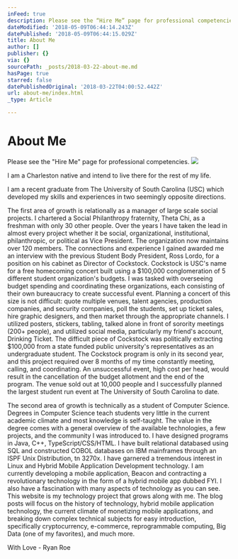 ```yaml
---
inFeed: true
description: Please see the “Hire Me” page for professional competencies.
dateModified: '2018-05-09T06:44:14.243Z'
datePublished: '2018-05-09T06:44:15.029Z'
title: About Me
author: []
publisher: {}
via: {}
sourcePath: _posts/2018-03-22-about-me.md
hasPage: true
starred: false
datePublishedOriginal: '2018-03-22T04:00:52.442Z'
url: about-me/index.html
_type: Article

---
```

# About Me

Please see the "Hire Me" page for professional competencies.
![](https://the-grid-user-content.s3-us-west-2.amazonaws.com/e84858ba-0c7d-4880-9614-2eb636a3a3ea.jpg)

I am a Charleston native and intend to live there for the rest of my life.

I am a recent graduate from The University of South Carolina (USC) which developed my skills and experiences in two seemingly opposite directions.

The first area of growth is relationally as a manager of large scale social projects. I chartered a Social Philanthropy fraternity, Theta Chi, as a freshman with only 30 other people. Over the years I have taken the lead in almost every project whether it be social, organizational, institutional, philanthropic, or political as Vice President. The organization now maintains over 120 members. The connections and experience I gained awarded me an interview with the previous Student Body President, Ross Lordo, for a position on his cabinet as Director of Cockstock. Cockstock is USC's name for a free homecoming concert built using a $100,000 conglomeration of 5 different student organization's budgets. I was tasked with overseeing budget spending and coordinating these organizations, each consisting of their own bureaucracy to create successful event. Planning a concert of this size is not difficult: quote multiple venues, talent agencies, production companies, and security companies, poll the students, set up ticket sales, hire graphic designers, and then market through the appropriate channels. I utilized posters, stickers, tabling, talked alone in front of sorority meetings (200+ people), and utilized social media, particularly my friend's account, Drinking Ticket. The difficult piece of Cockstock was politically extracting $100,000 from a state funded public university's representatives as an undergraduate student. The Cockstock program is only in its second year, and this project required over 8 months of my time constantly meeting, calling, and coordinating. An unsuccessful event, high cost per head, would result in the cancellation of the budget allotment and the end of the program. The venue sold out at 10,000 people and I successfully planned the largest student run event at The University of South Carolina to date.

The second area of growth is technically as a student of Computer Science. Degrees in Computer Science teach students very little in the current academic climate and most knowledge is self-taught. The value in the degree comes with a general overview of the available technologies, a few projects, and the community I was introduced to. I have designed programs in Java, C++, TypeScript/CSS/HTML. I have built relational databased using SQL and constructed COBOL databases on IBM mainframes through an ISPF Unix Distribution, tn 3270x. I have garnered a tremendous interest in Linux and Hybrid Mobile Application Development technology. I am currently developing a mobile application, Beacon and contracting a revolutionary technology in the form of a hybrid mobile app dubbed FYI. I also have a fascination with many aspects of technology as you can see. This website is my technology project that grows along with me. The blog posts will focus on the history of technology, hybrid mobile application technology, the current climate of monetizing mobile applications, and breaking down complex technical subjects for easy introduction, specifically cryptocurrency, e-commerce, reprogrammable computing, Big Data (one of my favorites), and much more.

With Love - Ryan Roe